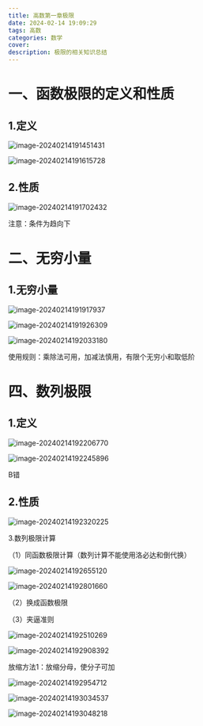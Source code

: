 ```yaml
---
title: 高数第一章极限
date: 2024-02-14 19:09:29
tags: 高数
categories: 数学
cover:
description: 极限的相关知识总结
---
```


# 一、函数极限的定义和性质

## 1.定义

![image-20240214191451431](image-20240214191451431.png)

![image-20240214191615728](image-20240214191615728.png)

## 2.性质

![image-20240214191702432](image-20240214191702432.png)

注意：条件为趋向下

# 二、无穷小量

## 1.无穷小量

![image-20240214191917937](image-20240214191917937.png)

![image-20240214191926309](image-20240214191926309.png)

![image-20240214192033180](image-20240214192033180.png)

使用规则：乘除法可用，加减法慎用，有限个无穷小和取低阶





# 四、数列极限

## 1.定义

![image-20240214192206770](image-20240214192206770.png)

![image-20240214192245896](image-20240214192245896.png)

B错

## 2.性质

![image-20240214192320225](image-20240214192320225.png)

3.数列极限计算

（1）同函数极限计算（数列计算不能使用洛必达和倒代换）

![image-20240214192655120](image-20240214192655120.png)

![image-20240214192801660](image-20240214192801660.png)

（2）换成函数极限

（3）夹逼准则

![image-20240214192510269](image-20240214192510269.png)

![image-20240214192908392](image-20240214192908392.png)

放缩方法1：放缩分母，使分子可加

![image-20240214192954712](image-20240214192954712.png)

![image-20240214193034537](image-20240214193034537.png)

![image-20240214193048218](image-20240214193048218.png)
